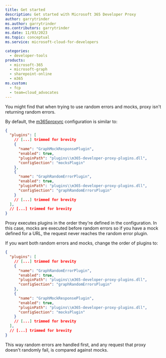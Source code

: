 ```yaml
---
title: Get started
description: Get started with Microsoft 365 Developer Proxy
author: garrytrinder
ms.author: garrytrinder
ms.contributors: garrytrinder
ms.date: 11/03/2023
ms.topic: conceptual
ms.service: microsoft-cloud-for-developers

categories:
  - developer-tools
products:
  - microsoft-365
  - microsoft-graph
  - sharepoint-online
  - m365
ms.custom:
  - fcp
  - team=cloud_advocates
---
```


You might find that when trying to use random errors and mocks, proxy isn't returning random errors.

By default, the [m365proxyrc](../technical-reference/m365proxyrc.md) configuration is similar to:

```json
{
  "plugins": [
    // [...] trimmed for brevity
    {
      "name": "GraphMockResponsePlugin",
      "enabled": true,
      "pluginPath": "plugins\\m365-developer-proxy-plugins.dll",
      "configSection": "mocksPlugin"
    },
    {
      "name": "GraphRandomErrorPlugin",
      "enabled": true,
      "pluginPath": "plugins\\m365-developer-proxy-plugins.dll",
      "configSection": "graphRandomErrorsPlugin"
    }
    // [...] trimmed for brevity
  ],
  // [...] trimmed for brevity
}
```

Proxy executes plugins in the order they're defined in the configuration. In this case, mocks are executed before random errors so if you have a mock defined for a URL, the request never reaches the random error plugin.

If you want both random errors and mocks, change the order of plugins to:

```json
{
  "plugins": [
    // [...] trimmed for brevity
    {
      "name": "GraphRandomErrorPlugin",
      "enabled": true,
      "pluginPath": "plugins\\m365-developer-proxy-plugins.dll",
      "configSection": "graphRandomErrorsPlugin"
    },
    {
      "name": "GraphMockResponsePlugin",
      "enabled": true,
      "pluginPath": "plugins\\m365-developer-proxy-plugins.dll",
      "configSection": "mocksPlugin"
    }
    // [...] trimmed for brevity
  ],
  // [...] trimmed for brevity
}
```

This way random errors are handled first, and any request that proxy doesn't randomly fail, is compared against mocks.
